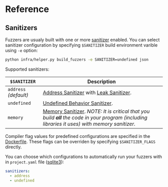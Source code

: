 # Reference

## Sanitizers

Fuzzers are usualy built with one or more  [sanitizer](https://github.com/google/sanitizers) enabled. 
You can select sanitizer configuration by specifying `$SANITIZER` build environment varible using `-e` option:

```bash
python infra/helper.py build_fuzzers -e SANITIZER=undefined json
```

Supported sanitizers:

| `$SANITIZER` | Description
| ------------ | ----------
| `address` *(default)* | [Address Sanitizer](https://github.com/google/sanitizers/wiki/AddressSanitizer) with [Leak Sanitizer](https://github.com/google/sanitizers/wiki/AddressSanitizerLeakSanitizer).
| `undefined` | [Undefined Behavior Sanitizer](http://clang.llvm.org/docs/UndefinedBehaviorSanitizer.html).
| `memory` | [Memory Sanitizer](https://github.com/google/sanitizers/wiki/MemorySanitizer). *NOTE: It is critical that you build __all__ the code in your program (including libraries it uses) with memory sanitizer.*

Compiler flag values for predefined configurations are specified in the [Dockerfile](../base-images/base-builder/Dockerfile). 
These flags can be overriden by specifying `$SANITIZER_FLAGS` directly.

You can choose which configurations to automatically run your fuzzers with in `project.yaml` file ([sqlite3](../../../projects/sqlite3/project.yaml)):

```yaml
sanitizers:
  - address
  - undefined
 ```
  
